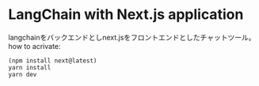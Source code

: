 # LangChain with Next.js application
langchainをバックエンドとしnext.jsをフロントエンドとしたチャットツール。  
how to acrivate:
```
(npm install next@latest)
yarn install
yarn dev
```
